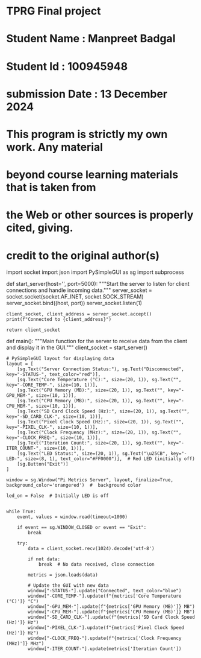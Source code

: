 # TPRG Final project
# Student Name : Manpreet Badgal
# Student Id : 100945948
# submission Date : 13 December 2024 
# This program is strictly my own work. Any material
# beyond course learning materials that is taken from
# the Web or other sources is properly cited, giving.
# credit to the original author(s)



import socket
import json
import PySimpleGUI as sg
import subprocess

def start_server(host='', port=5000):
    """Start the server to listen for client connections and handle incoming data."""
    server_socket = socket.socket(socket.AF_INET, socket.SOCK_STREAM)
    server_socket.bind((host, port))
    server_socket.listen(1)

   
    client_socket, client_address = server_socket.accept()
    print(f"Connected to {client_address}")

    return client_socket
def main():
    """Main function for the server to receive data from the client and display it in the GUI."""
    client_socket = start_server()

    # PySimpleGUI layout for displaying data
    layout = [
        [sg.Text("Server Connection Status:"), sg.Text("Disconnected", key="-STATUS-", text_color="red")],
        [sg.Text("Core Temperature (°C):", size=(20, 1)), sg.Text("", key="-CORE_TEMP-", size=(10, 1))],
        [sg.Text("GPU Memory (MB):", size=(20, 1)), sg.Text("", key="-GPU_MEM-", size=(10, 1))],
        [sg.Text("CPU Memory (MB):", size=(20, 1)), sg.Text("", key="-CPU_MEM-", size=(10, 1))],
        [sg.Text("SD Card Clock Speed (Hz):", size=(20, 1)), sg.Text("", key="-SD_CARD_CLK-", size=(10, 1))],
        [sg.Text("Pixel Clock Speed (Hz):", size=(20, 1)), sg.Text("", key="-PIXEL_CLK-", size=(10, 1))],
        [sg.Text("Clock Frequency (MHz):", size=(20, 1)), sg.Text("", key="-CLOCK_FREQ-", size=(10, 1))],
        [sg.Text("Iteration Count:", size=(20, 1)), sg.Text("", key="-ITER_COUNT-", size=(10, 1))],
        [sg.Text("LED Status:", size=(20, 1)), sg.Text("\u25CB", key="-LED-", size=(8, 1), text_color="#FF0000")],  # Red LED (initially off)
        [sg.Button("Exit")]
    ]

    window = sg.Window("Pi Metrics Server", layout, finalize=True, background_color='orangered')  #  background color

    led_on = False  # Initially LED is off


    while True:
        event, values = window.read(timeout=1000)

        if event == sg.WINDOW_CLOSED or event == "Exit":
            break

        try:
            data = client_socket.recv(1024).decode('utf-8')

            if not data:
                break  # No data received, close connection

            metrics = json.loads(data)

            # Update the GUI with new data
            window["-STATUS-"].update("Connected", text_color="blue")
            window["-CORE_TEMP-"].update(f"{metrics['Core Temperature (°C)']} °C")
            window["-GPU_MEM-"].update(f"{metrics['GPU Memory (MB)']} MB")
            window["-CPU_MEM-"].update(f"{metrics['CPU Memory (MB)']} MB")
            window["-SD_CARD_CLK-"].update(f"{metrics['SD Card Clock Speed (Hz)']} Hz")
            window["-PIXEL_CLK-"].update(f"{metrics['Pixel Clock Speed (Hz)']} Hz")
            window["-CLOCK_FREQ-"].update(f"{metrics['Clock Frequency (MHz)']} MHz")
            window["-ITER_COUNT-"].update(metrics['Iteration Count'])

